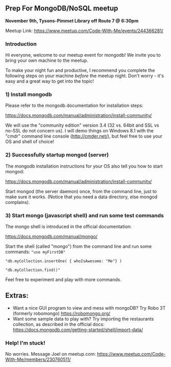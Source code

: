## Prep For MongoDB/NoSQL meetup

**November 9th, Tysons-Pimmet Library off Route 7 @ 6:30pm**

Meetup Link: https://www.meetup.com/Code-With-Me/events/244366281/



### Introduction

Hi everyone, welcome to our meetup event for mongodb! We invite you to bring your own machine to the meetup. 

To make your night fun and productive, I recommend you complete the following steps on your machine *before* the meetup night. Don't worry - it's easy and a great way to get into the topic! 



### 1) Install mongodb 

Please refer to the mongodb documentation for installation steps:

https://docs.mongodb.com/manual/administration/install-community/

We will use the "community edition" version 3.4 (32 vs. 64bit and SSL vs no-SSL do not concern us). I will demo things on Windows 8.1 with the "cmdr" command line console (http://cmder.net/), but feel free to use your OS and shell of choice!



### 2) Successfully startup mongod (server)

The mongodb installation instructions for your OS also tell you how to start mongod:

https://docs.mongodb.com/manual/administration/install-community/

Start mongod (the server daemon) once, from the command line, just to make sure it works. (Notice that you need a data directory, else mongod complains).



### 3) Start mongo (javascript shell) and run some test commands

The mongo shell is introduced in the official documentation:

https://docs.mongodb.com/manual/mongo/

Start the shell (called "mongo") from the command line and run some commands:
`"use myFirstDB"`

`"db.myCollection.insertOne( { whoIsAwesome: "Me"} )`

`"db.myCollection.find()"`

Feel free to experiment and play with more commands.  



## Extras:

- Want a nice GUI program to view and mess with mongoDB? Try Robo 3T (formerly robomongo) https://robomongo.org/
- Want some sample data to play with? Try importing the restaurants collection, as described in the official docs: https://docs.mongodb.com/getting-started/shell/import-data/



### Help! I'm stuck!

No worries. Message Joel on meetup.com: https://www.meetup.com/Code-With-Me/members/230760511/
